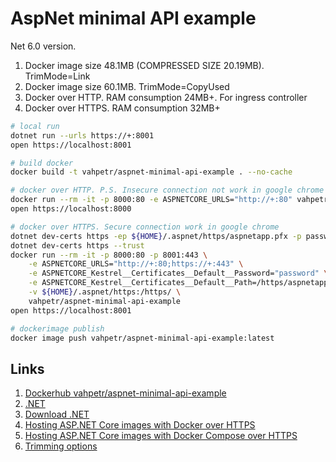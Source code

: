 # AspNet minimal API example

Net 6.0 version. 

1. Docker image size 48.1MB (COMPRESSED SIZE 20.19MB). TrimMode=Link
2. Docker image size 60.1MB. TrimMode=CopyUsed
3. Docker over HTTP.  RAM consumption 24MB+. For ingress controller
4. Docker over HTTPS. RAM consumption 32MB+


```bash
# local run
dotnet run --urls https://+:8001
open https://localhost:8001

# build docker
docker build -t vahpetr/aspnet-minimal-api-example . --no-cache

# docker over HTTP. P.S. Insecure connection not work in google chrome
docker run --rm -it -p 8000:80 -e ASPNETCORE_URLS="http://+:80" vahpetr/aspnet-minimal-api-example
open https://localhost:8000

# docker over HTTPS. Secure connection work in google chrome
dotnet dev-certs https -ep ${HOME}/.aspnet/https/aspnetapp.pfx -p password
dotnet dev-certs https --trust
docker run --rm -it -p 8000:80 -p 8001:443 \
    -e ASPNETCORE_URLS="http://+:80;https://+:443" \
    -e ASPNETCORE_Kestrel__Certificates__Default__Password="password" \
    -e ASPNETCORE_Kestrel__Certificates__Default__Path=/https/aspnetapp.pfx \
    -v ${HOME}/.aspnet/https:/https/ \
    vahpetr/aspnet-minimal-api-example
open https://localhost:8001

# dockerimage publish
docker image push vahpetr/aspnet-minimal-api-example:latest
```

## Links

1. [Dockerhub vahpetr/aspnet-minimal-api-example](https://hub.docker.com/repository/docker/vahpetr/aspnet-minimal-api-example)
2. [.NET](https://dotnet.microsoft.com/)
3. [Download .NET](https://dotnet.microsoft.com/download)
4. [Hosting ASP.NET Core images with Docker over HTTPS](https://docs.microsoft.com/en-us/aspnet/core/security/docker-https?view=aspnetcore-6.0)
5. [Hosting ASP.NET Core images with Docker Compose over HTTPS](https://docs.microsoft.com/en-us/aspnet/core/security/docker-compose-https?view=aspnetcore-6.0)
6. [Trimming options](https://docs.microsoft.com/en-us/dotnet/core/deploying/trimming/trimming-options)
